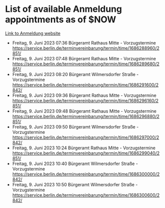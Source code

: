 # List of available Anmeldung appointments as of $NOW
[Link to Anmeldung website](https://service.berlin.de/terminvereinbarung/termin/tag.php?termin=1&anliegen[]=120686&dienstleisterlist=122210,122217,327316,122219,327312,122227,327314,122231,327346,122243,327348,122254,122252,329742,122260,329745,122262,329748,122271,327278,122273,327274,122277,327276,330436,122280,327294,122282,327290,122284,327292,122291,327270,122285,327266,122286,327264,122296,327268,150230,329760,122297,327286,122294,327284,122312,329763,122314,329775,122304,327330,122311,327334,122309,327332,317869,122281,327352,122279,329772,122283,122276,327324,122274,327326,122267,329766,122246,327318,122251,327320,122257,327322,122208,327298,122226,327300&herkunft=http%3A%2F%2Fservice.berlin.de%2Fdienstleistung%2F120686%2F)
- Freitag, 9. Juni 2023 07:36 Bürgeramt Rathaus Mitte - Vorzugstermine https://service.berlin.de/terminvereinbarung/termin/time/1686288960/2851/
- Freitag, 9. Juni 2023 07:48 Bürgeramt Rathaus Mitte - Vorzugstermine https://service.berlin.de/terminvereinbarung/termin/time/1686289680/2851/
- Freitag, 9. Juni 2023 08:20 Bürgeramt Wilmersdorfer Straße - Vorzugstermine https://service.berlin.de/terminvereinbarung/termin/time/1686291600/2842/
- Freitag, 9. Juni 2023 09:36 Bürgeramt Rathaus Mitte - Vorzugstermine https://service.berlin.de/terminvereinbarung/termin/time/1686296160/2851/
- Freitag, 9. Juni 2023 09:48 Bürgeramt Rathaus Mitte - Vorzugstermine https://service.berlin.de/terminvereinbarung/termin/time/1686296880/2851/
- Freitag, 9. Juni 2023 09:50 Bürgeramt Wilmersdorfer Straße - Vorzugstermine https://service.berlin.de/terminvereinbarung/termin/time/1686297000/2842/
- Freitag, 9. Juni 2023 10:24 Bürgeramt Rathaus Mitte - Vorzugstermine https://service.berlin.de/terminvereinbarung/termin/time/1686299040/2851/
- Freitag, 9. Juni 2023 10:40 Bürgeramt Wilmersdorfer Straße - Vorzugstermine https://service.berlin.de/terminvereinbarung/termin/time/1686300000/2842/
- Freitag, 9. Juni 2023 10:50 Bürgeramt Wilmersdorfer Straße - Vorzugstermine https://service.berlin.de/terminvereinbarung/termin/time/1686300600/2842/
